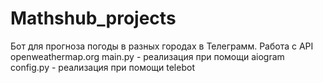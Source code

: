 # Mathshub_projects

Бот для прогноза погоды в разных городах в Телеграмм. Работа с API openweathermap.org
main.py - реализация при помощи aiogram 
config.py - реализация при помощи telebot
